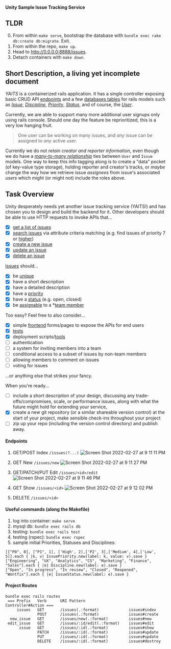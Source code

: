 #### Unity Sample Issue Tracking Service

## TLDR
0. From within `make serve`, bootstrap the database with `bundle exec rake db:create db:migrate`. Exit.
1. From within the repo, `make up`.
3. Head to http://0.0.0.0:8888/issues.
4. Detach containers with `make down`. 

## Short Description, a living yet incomplete document
_YAITS_ is a containerized rails application. It has a single controller exposing basic CRUD API [endpoints](https://github.com/Kartoshka548/yaits/blob/main/config/routes.rb#L2) and a few [databases tables](https://github.com/Kartoshka548/yaits/tree/main/db/migrate) for rails models such as [_Issue_](https://github.com/Kartoshka548/yaits/blob/main/app/models/issue.rb), [_Discipline_](https://github.com/Kartoshka548/yaits/blob/main/app/models/discipline.rb), [_Priority_](https://github.com/Kartoshka548/yaits/blob/main/app/models/issue_priority.rb), [_Status_](https://github.com/Kartoshka548/yaits/blob/main/app/models/issue_status.rb), and of course, the [_User_](https://github.com/Kartoshka548/yaits/blob/main/app/models/user.rb). 

Currently, we are able to support many more additional user signups only using rails console. Should one day the feature be reprioritized, this is a very low hanging fruit. 

> One user can be working on many issues, and _any_ issue can be assigned to _any_ active user.

Currently we do not _retain creator and reporter information_, even though we do have a [_many-to-many relationship_](https://github.com/Kartoshka548/yaits/blob/main/db/migrate/20220226040845_add_issues_to_users.rb) ties between `User` and `Issue` models. One way to keep this info tagging along is to create a "data" pocket (of key-value type storage), holding reporter and creator's tracks, or _maybe_ change the way how we retrieve issue _assignees_ from issue's associated _users_ which might (or might not) include the roles above.  


## Task Overview
Unity desperately needs yet another issue tracking service (YAITS!) and has chosen you to design and
build the backend for it. Other developers should be able to use HTTP requests to invoke APIs that...

 - [x] [get a list of issues](https://github.com/Kartoshka548/yaits/blob/main/test/controllers/issues_controller_test.rb#L8-L11)
 - [x] [search issues](https://github.com/Kartoshka548/yaits/blob/main/spec/requests/issue_spec.rb) via attribute criteria matching (e.g. find issues of priority 7 or [higher](https://github.com/Kartoshka548/yaits/blob/main/app/controllers/issues_controller.rb#L132-L135))
 - [x] [create a new issue](https://github.com/Kartoshka548/yaits/blob/main/test/controllers/issues_controller_test.rb#L18-L23)
 - [x] [update an issue](https://github.com/Kartoshka548/yaits/blob/main/test/controllers/issues_controller_test.rb#L35-L38)
 - [x] [delete an issue](https://github.com/Kartoshka548/yaits/blob/main/test/controllers/issues_controller_test.rb#L40-L43)

[Issues](https://github.com/Kartoshka548/yaits/blob/main/app/models/issue.rb) should...
 - [x] be [unique](https://github.com/Kartoshka548/yaits/blob/main/db/migrate/20220225224318_create_issues.rb#L23)
 - [x] have a short description
 - [x] have a detailed description
 - [x] have a [priority](https://github.com/Kartoshka548/yaits/blob/main/db/migrate/20220225192053_create_issue_priorities.rb)
 - [x] have a [status](https://github.com/Kartoshka548/yaits/blob/main/db/migrate/20220225182236_create_issue_statuses.rb) (e.g. open, closed)
 - [x] be [assignable](https://github.com/Kartoshka548/yaits/blob/main/app/models/user.rb#L2) to a *[team member](https://github.com/Kartoshka548/yaits/issues/5)

Too easy? Feel free to also consider...
 -  [x] simple [frontend](https://github.com/Kartoshka548/yaits/tree/main/app/views) forms/pages to expose the APIs for end users
 -  [x] [tests](https://github.com/Kartoshka548/yaits/tree/main/test/fixtures)
 -  [x] deployment scripts/[tools](https://github.com/Kartoshka548/yaits/blob/main/Makefile#L9)
 -  [ ] authentication
 -  [ ] a system for inviting members into a team
 -  [ ] conditional access to a subset of issues by non-team members
 -  [ ] allowing members to comment on issues
 -  [ ] voting for issues

...or anything else that strikes your fancy.

When you're ready...
 - [ ] include a short description of your design, discussing any trade-offs/compromises, scale, or
performance issues, along with what the future might hold for extending your service,
 - [x] create a new git repository (or a similar shareable version control) at the start of your project,
make sensible check-ins throughout your project
 - [ ] zip up your repo (including the version control directory) and publish away.

#### Endpoints 
1. GET/POST Index `/issues(?...)`
![Screen Shot 2022-02-27 at 9 11 11 PM](https://user-images.githubusercontent.com/2070909/155913037-841b420a-0468-4c4e-aadb-9cdc75da8d80.png)

2. GET New `/issues/new`
![Screen Shot 2022-02-27 at 9 11 27 PM](https://user-images.githubusercontent.com/2070909/155913049-be2bc65c-c5fb-43b2-a9a1-729dea1aa58f.png)

3. GET/PATCH/PUT Edit `/issues/<id>/edit`
![Screen Shot 2022-02-27 at 9 11 46 PM](https://user-images.githubusercontent.com/2070909/155913065-80512a7a-30d3-4047-8789-f2b4ac079fbb.png)

4. GET Show `/issues/<id>`
![Screen Shot 2022-02-27 at 9 12 02 PM](https://user-images.githubusercontent.com/2070909/155913137-02ded449-6217-453a-91ef-239904846e8a.png)

5. DELETE `/issues/<id>`

#### Useful commands (along the Makefile)
1. log into container: `make serve` 
2. mysql db: `bundle exec rails db`
3. testing: `bundle exec rails test`
4. testing (rspec): `bundle exec rspec`
5. sample initial Priorities, Statuses and Disciplines: 
```
[["P0", 0], ["P1", 1], ['High', 2],['P2', 3],['Medium', 4],['Low', 5]].each { |k, v| IssuePriority.new(label: k, value: v).save }
["Engineering", "UX", "Analytics", "CS", "Marketing", "Finance", "Sales"].each { |e| Discipline.new(label: e).save }
["Open", "In progress", "In review", "Closed", "Reopened", "Wontfix"].each { |e| IssueStatus.new(label: e).save }
```
#### Project Routes
```
bundle exec rails routes
 === Prefix   Verb      URI Pattern                   Controller#Action ===
     issues   GET       /issues(.:format)             issues#index
              POST      /issues(.:format)             issues#create
  new_issue   GET       /issues/new(.:format)         issues#new
 edit_issue   GET       /issues/:id/edit(.:format)    issues#edit
      issue   GET       /issues/:id(.:format)         issues#show
              PATCH     /issues/:id(.:format)         issues#update
              PUT       /issues/:id(.:format)         issues#update
              DELETE    /issues/:id(.:format)         issues#destroy
```
